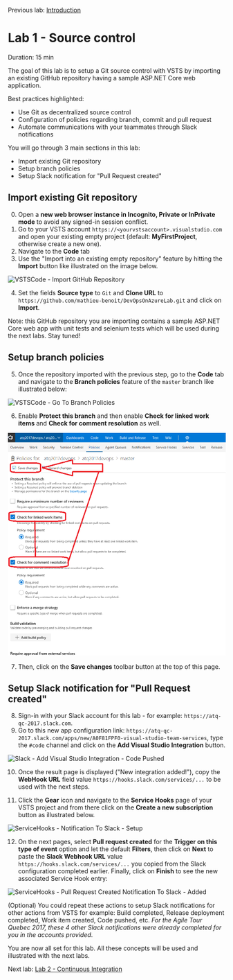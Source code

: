 Previous lab: [Introduction](../Introduction/README.md)

# Lab 1 - Source control

Duration: 15 min

The goal of this lab is to setup a Git source control with VSTS by importing an existing GitHub repository having a sample ASP.NET Core web application. 

Best practices highlighted:

- Use Git as decentralized source control
- Configuration of policies regarding branch, commit and pull request
- Automate communications with your teammates through Slack notifications

You will go through 3 main sections in this lab:

- Import existing Git repository
- Setup branch policies
- Setup Slack notification for "Pull Request created"

## Import existing Git repository

0. Open a **new web browser instance in Incognito, Private or InPrivate mode** to avoid any signed-in session conflict.
1. Go to your VSTS account `https://<yourvstsaccount>.visualstudio.com` and open your existing empty project (default: **MyFirstProject**, otherwise create a new one).
2. Navigate to the **Code** tab
3. Use the "Import into an existing empty repository" feature by hitting the **Import** button like illustrated on the image below.

![VSTSCode - Import GitHub Repository](./imgs/VSTSCode-ImportGitHubRepository.PNG)

4. Set the fields **Source type** to `Git` and **Clone URL** to `https://github.com/mathieu-benoit/DevOpsOnAzureLab.git` and click on **Import**.

Note: this GitHub repository you are importing contains a sample ASP.NET Core web app with unit tests and selenium tests which will be used during the next labs. Stay tuned!

## Setup branch policies

5. Once the repository imported with the previous step, go to the **Code** tab and navigate to the **Branch policies** feature of the `master` branch like illustrated below:

![VSTSCode - Go To Branch Policies](./imgs/VSTSCode-GoTo-BranchPolicies.PNG)

6. Enable **Protect this branch** and then enable **Check for linked work items** and **Check for comment resolution** as well.

![VSTSCode - Setup Branch Policies](./imgs/VSTSCode-Setup-BranchPolicies.PNG)

7. Then, click on the **Save changes** toolbar button at the top of this page.

## Setup Slack notification for "Pull Request created"

8. Sign-in with your Slack account for this lab - for example: `https://atq-qc-2017.slack.com`.
9. Go to this new app configuration link: `https://atq-qc-2017.slack.com/apps/new/A0F81FPF0-visual-studio-team-services`, type the `#code` channel and click on the **Add Visual Studio Integration** button.

![Slack - Add Visual Studio Integration - Code Pushed](./imgs/Slack-AddVisualStudioIntegration-CodePushed.PNG)

10. Once the result page is displayed ("New integration added!"),  copy the **WebHook URL** field value `https://hooks.slack.com/services/...` to be used with the next steps. 

11. Click the **Gear** icon and navigate to the **Service Hooks** page of your VSTS project and from there click on the **Create a new subscription** button as illustrated below.

![ServiceHooks - Notification To Slack - Setup](./imgs/ServiceHooks-NotificationToSlack-Setup.PNG)

12. On the next pages, select **Pull request created** for the **Trigger on this type of event** option and let the default **Filters**, then click on **Next** to paste the **Slack Webhook URL** value `https://hooks.slack.com/services/...` you copied from the Slack configuration completed earlier. Finally, click on **Finish** to see the new associated Service Hook entry:

![ServiceHooks - Pull Request Created Notification To Slack - Added](./imgs/ServiceHooks-PullRequestCreatedNotificationToSlack-Added.PNG)

(Optional) You could repeat these actions to setup Slack notifications for other actions from VSTS for example: Build completed, Release deployment completed, Work item created, Code pushed, etc. *For the Agile Tour Quebec 2017, these 4 other Slack notifications were already completed for you in the accounts provided*.

You are now all set for this lab. All these concepts will be used and illustrated with the next labs.

Next lab: [Lab 2 - Continuous Integration](../Lab%202%20-%20Continuous%20Integration/README.md)
